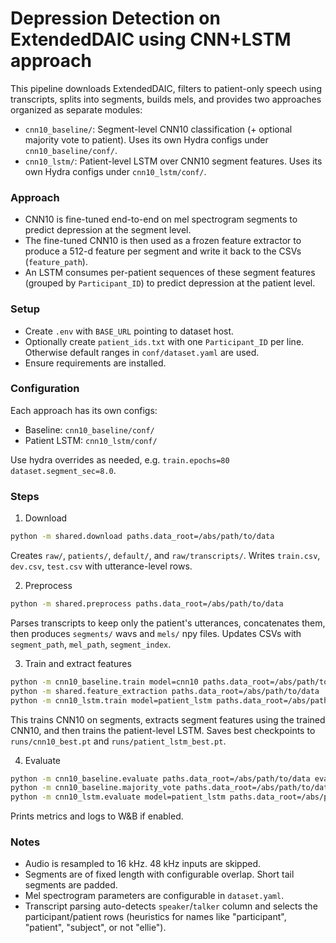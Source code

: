 # Depression Detection on ExtendedDAIC using CNN+LSTM approach

This pipeline downloads ExtendedDAIC, filters to patient-only speech using transcripts, splits into segments, builds mels, and provides two approaches organized as separate modules:
- `cnn10_baseline/`: Segment-level CNN10 classification (+ optional majority vote to patient). Uses its own Hydra configs under `cnn10_baseline/conf/`.
- `cnn10_lstm/`: Patient-level LSTM over CNN10 segment features. Uses its own Hydra configs under `cnn10_lstm/conf/`.

### Approach
- CNN10 is fine-tuned end-to-end on mel spectrogram segments to predict depression at the segment level.
- The fine-tuned CNN10 is then used as a frozen feature extractor to produce a 512-d feature per segment and write it back to the CSVs (`feature_path`).
- An LSTM consumes per-patient sequences of these segment features (grouped by `Participant_ID`) to predict depression at the patient level.

### Setup
- Create `.env` with `BASE_URL` pointing to dataset host.
- Optionally create `patient_ids.txt` with one `Participant_ID` per line. Otherwise default ranges in `conf/dataset.yaml` are used.
- Ensure requirements are installed.

### Configuration
Each approach has its own configs:
- Baseline: `cnn10_baseline/conf/`
- Patient LSTM: `cnn10_lstm/conf/`

Use hydra overrides as needed, e.g. `train.epochs=80 dataset.segment_sec=8.0`.

### Steps
1) Download
```bash
python -m shared.download paths.data_root=/abs/path/to/data
```
Creates `raw/`, `patients/`, `default/`, and `raw/transcripts/`. Writes `train.csv`, `dev.csv`, `test.csv` with utterance-level rows.

2) Preprocess
```bash
python -m shared.preprocess paths.data_root=/abs/path/to/data
```
Parses transcripts to keep only the patient's utterances, concatenates them, then produces `segments/` wavs and `mels/` npy files. Updates CSVs with `segment_path`, `mel_path`, `segment_index`.

3) Train and extract features
```bash
python -m cnn10_baseline.train model=cnn10 paths.data_root=/abs/path/to/data
python -m shared.feature_extraction paths.data_root=/abs/path/to/data
python -m cnn10_lstm.train model=patient_lstm paths.data_root=/abs/path/to/data
```
This trains CNN10 on segments, extracts segment features using the trained CNN10, and then trains the patient-level LSTM.
Saves best checkpoints to `runs/cnn10_best.pt` and `runs/patient_lstm_best.pt`.

4) Evaluate
```bash
python -m cnn10_baseline.evaluate paths.data_root=/abs/path/to/data eval.ckpt_path=/path/to/cnn10_best.pt
python -m cnn10_baseline.majority_vote paths.data_root=/abs/path/to/data
python -m cnn10_lstm.evaluate model=patient_lstm paths.data_root=/abs/path/to/data eval.ckpt_path=/path/to/patient_lstm_best.pt
```
Prints metrics and logs to W&B if enabled.

### Notes
- Audio is resampled to 16 kHz. 48 kHz inputs are skipped.
- Segments are of fixed length with configurable overlap. Short tail segments are padded.
- Mel spectrogram parameters are configurable in `dataset.yaml`.
- Transcript parsing auto-detects `speaker`/`talker` column and selects the participant/patient rows (heuristics for names like "participant", "patient", "subject", or not "ellie").


